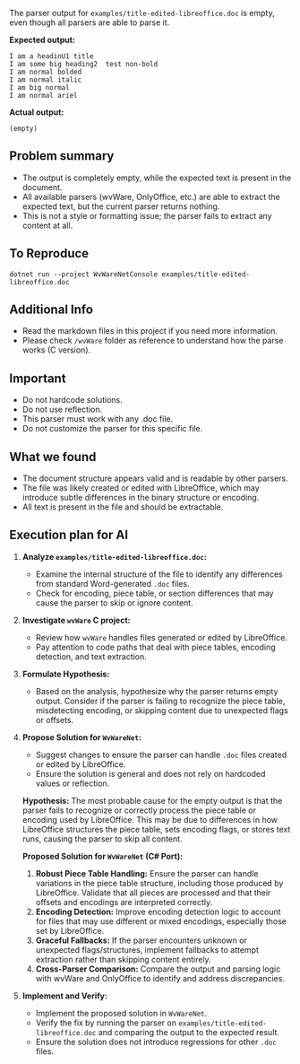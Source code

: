 The parser output for `examples/title-edited-libreoffice.doc` is empty, even though all parsers are able to parse it.

**Expected output:**
```
I am a headinU1 title
I am some big heading2  test non-bold
I am normal bolded
I am normal italic
I am big normal
I am normal ariel
```

**Actual output:**
```
(empty)
```

## Problem summary

- The output is completely empty, while the expected text is present in the document.
- All available parsers (wvWare, OnlyOffice, etc.) are able to extract the expected text, but the current parser returns nothing.
- This is not a style or formatting issue; the parser fails to extract any content at all.

## To Reproduce

```
dotnet run --project WvWareNetConsole examples/title-edited-libreoffice.doc
```

## Additional Info

- Read the markdown files in this project if you need more information.
- Please check `/wvWare` folder as reference to understand how the parse works (C version).

## Important
- Do not hardcode solutions.
- Do not use reflection.
- This parser must work with any .doc file.
- Do not customize the parser for this specific file.

## What we found

- The document structure appears valid and is readable by other parsers.
- The file was likely created or edited with LibreOffice, which may introduce subtle differences in the binary structure or encoding.
- All text is present in the file and should be extractable.

## Execution plan for AI

1. **Analyze `examples/title-edited-libreoffice.doc`:**
    * Examine the internal structure of the file to identify any differences from standard Word-generated `.doc` files.
    * Check for encoding, piece table, or section differences that may cause the parser to skip or ignore content.

2. **Investigate `wvWare` C project:**
    * Review how `wvWare` handles files generated or edited by LibreOffice.
    * Pay attention to code paths that deal with piece tables, encoding detection, and text extraction.

4. **Formulate Hypothesis:**
    * Based on the analysis, hypothesize why the parser returns empty output. Consider if the parser is failing to recognize the piece table, misdetecting encoding, or skipping content due to unexpected flags or offsets.

5. **Propose Solution for `WvWareNet`:**
    * Suggest changes to ensure the parser can handle `.doc` files created or edited by LibreOffice.
    * Ensure the solution is general and does not rely on hardcoded values or reflection.

    **Hypothesis:** The most probable cause for the empty output is that the parser fails to recognize or correctly process the piece table or encoding used by LibreOffice. This may be due to differences in how LibreOffice structures the piece table, sets encoding flags, or stores text runs, causing the parser to skip all content.

    **Proposed Solution for `WvWareNet` (C# Port):**

    1. **Robust Piece Table Handling:** Ensure the parser can handle variations in the piece table structure, including those produced by LibreOffice. Validate that all pieces are processed and that their offsets and encodings are interpreted correctly.
    2. **Encoding Detection:** Improve encoding detection logic to account for files that may use different or mixed encodings, especially those set by LibreOffice.
    3. **Graceful Fallbacks:** If the parser encounters unknown or unexpected flags/structures, implement fallbacks to attempt extraction rather than skipping content entirely.
    4. **Cross-Parser Comparison:** Compare the output and parsing logic with wvWare and OnlyOffice to identify and address discrepancies.

6. **Implement and Verify:**
    * Implement the proposed solution in `WvWareNet`.
    * Verify the fix by running the parser on `examples/title-edited-libreoffice.doc` and comparing the output to the expected result.
    * Ensure the solution does not introduce regressions for other `.doc` files.
